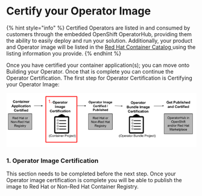 # Certify your Operator Image

{% hint style="info" %}
Certified Operators are listed in and consumed by customers through the embedded OpenShift OperatorHub, providing them the ability to easily deploy and run your solution. Additionally, your product and Operator image will be listed in the [Red Hat Container Catalog ](https://catalog.redhat.com)using the listing information you provide.‌&#x20;
{% endhint %}

Once you have certified your container application(s); you can move onto Building your Operator. Once that is complete you can continue the Operator Certification. The first step for Operator Certification is Certifying your Operator Image:&#x20;

![](../../.gitbook/assets/workflow1.png)

### 1. Operator Image Certification&#x20;

This section needs to be completed before the next step. Once your Operator image certification is complete you will be able to publish the image to Red Hat or Non-Red Hat Container Registry.&#x20;
